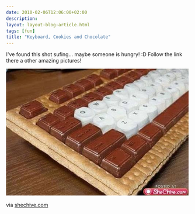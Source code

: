 ```yaml
---
date: 2010-02-06T12:06:00+02:00
description:
layout: layout-blog-article.html
tags: [fun]
title: "Keyboard, Cookies and Chocolate"
---
```


I've found this shot sufing... maybe someone is hungry! :D
Follow the link there a other amazing pictures!

![Image](/assets/posts/2010-02-22-keyboard-cookies-and-chocolate/cookie-keyboard.jpg)

via [shechive.com](http://shechive.com/2009/11/20/play-with-your-food/)


